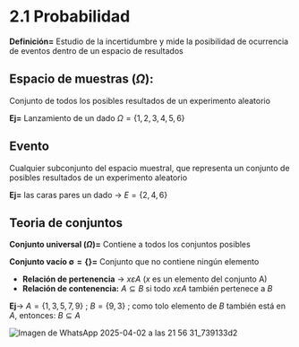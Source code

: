 # 2.1 Probabilidad

**Definición=**  Estudio de la incertidumbre y mide la posibilidad de ocurrencia de eventos dentro de un espacio de resultados

## Espacio de muestras ($\Omega$):

Conjunto de todos los posibles resultados de un experimento aleatorio

**Ej=** Lanzamiento de un dado $\Omega= \left\{1, 2, 3, 4, 5, 6\right\}$

## Evento 

Cualquier subconjunto del espacio muestral, que representa un conjunto de posibles resultados de un experimento aleatorio 

**Ej=** las caras pares un dado $\rightarrow$ $E = \left\{ 2, 4, 6\right\}$

## Teoria de conjuntos

**Conjunto universal ($\Omega$)=** Contiene a todos los conjuntos posibles

**Conjunto vacío $∅= \left\{\right\}$=** Conjunto que no contiene ningún elemento

- **Relación de pertenencia** $\rightarrow$ $x \varepsilon A$ ($x$ es un elemento del conjunto A)
- **Relación de contenencia:** $A ⊆ B$ si todo $x \varepsilon A$ también pertenece a $B$ 

**Ej**$\rightarrow$ $A=\left\{1,3,5,7,9\right\}$ ; $B=\left\{9,3\right\}$ ; como tolo elemento de $B$ también está en $A$, entonces: $B ⊆ A$

![Imagen de WhatsApp 2025-04-02 a las 21 56 31_739133d2](https://github.com/user-attachments/assets/046fa86a-6202-4084-86fd-d93adcd30f73)

